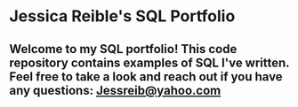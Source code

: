 # Jessica Reible's SQL Portfolio

## Welcome to my SQL portfolio! This code repository contains examples of SQL I've written. Feel free to take a look and reach out if you have any questions: Jessreib@yahoo.com

